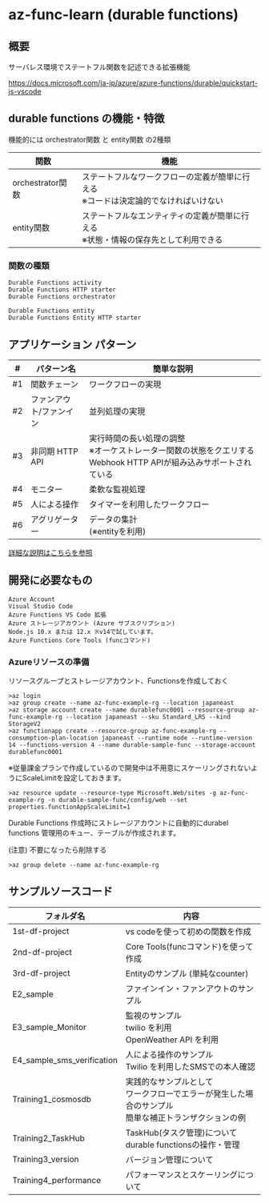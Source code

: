 # az-func-learn (durable functions)

## 概要
サーバレス環境でステートフル関数を記述できる拡張機能

https://docs.microsoft.com/ja-jp/azure/azure-functions/durable/quickstart-js-vscode

## durable functions の機能・特徴

機能的には orchestrator関数 と entity関数 の2種類

| 関数 | 機能 |
| --- | ---|
|orchestrator関数|ステートフルなワークフローの定義が簡単に行える<br>※コードは決定論的でなければいけない|
|entity関数|ステートフルなエンティティの定義が簡単に行える<br>※状態・情報の保存先として利用できる|

### 関数の種類
```
Durable Functions activity
Durable Functions HTTP starter
Durable Functions orchestrator

Durable Functions entity
Durable Functions Entity HTTP starter
```

## アプリケーション パターン

| # |パターン名 | 簡単な説明 |
| :--: | --- | --- |
| #1 | 関数チェーン | ワークフローの実現 |
| #2 | ファンアウト/ファンイン | 並列処理の実現 |
| #3 | 非同期 HTTP API | 実行時間の長い処理の調整 <br>※オーケストレーター関数の状態をクエリするWebhook HTTP APIが組み込みサポートされている |
| #4 | モニター | 柔軟な監視処理 |
| #5 | 人による操作 | タイマーを利用したワークフロー |
| #6 | アグリゲーター | データの集計<br>(※entityを利用) |

[詳細な説明はこちらを参照](https://docs.microsoft.com/ja-jp/azure/azure-functions/durable/durable-functions-overview)

## 開発に必要なもの
```
Azure Account
Visual Studio Code
Azure Functions VS Code 拡張
Azure ストレージアカウント (Azure サブスクリプション)
Node.js 10.x または 12.x ※v14で試しています。
Azure Functions Core Tools (funcコマンド)
```
### Azureリソースの準備 
リソースグループとストレージアカウント、Functionsを作成しておく
```
>az login
>az group create --name az-func-example-rg --location japaneast
>az storage account create --name durablefunc0001 --resource-group az-func-example-rg --location japaneast --sku Standard_LRS --kind StorageV2
>az functionapp create --resource-group az-func-example-rg --consumption-plan-location japaneast --runtime node --runtime-version 14 --functions-version 4 --name durable-sample-func --storage-account durablefunc0001
```
※従量課金プランで作成しているので開発中は不用意にスケーリングされないようにScaleLimitを設定しておきます。
```
>az resource update --resource-type Microsoft.Web/sites -g az-func-example-rg -n durable-sample-func/config/web --set properties.functionAppScaleLimit=1
```
Durable Functions 作成時にストレージアカウントに自動的にdurabel functions 管理用のキュー、テーブルが作成されます。

(注意) 不要になったら削除する
```
>az group delete --name az-func-example-rg
```

## サンプルソースコード
| フォルダ名 | 内容 |
| --- | ---|
| 1st-df-project | vs codeを使って初めの関数を作成 |
| 2nd-df-project | Core Tools(funcコマンド)を使って作成 |
| 3rd-df-project | Entityのサンプル (単純なcounter) |
| E2_sample | ファインイン・ファンアウトのサンプル |
| E3_sample_Monitor | 監視のサンプル <br> twilio を利用 <br> OpenWeather API を利用 |
| E4_sample_sms_verification | 人による操作のサンプル<br> Twilio を利用したSMSでの本人確認|
| Training1_cosmosdb | 実践的なサンプルとして<br>ワークフローでエラーが発生した場合のサンプル<br>簡単な補正トランザクションの例 |
| Training2_TaskHub | TaskHub(タスク管理)について<br>durable functionsの操作・管理 |
| Training3_version | バージョン管理について |
| Training4_performance | パフォーマンスとスケーリングについて |

